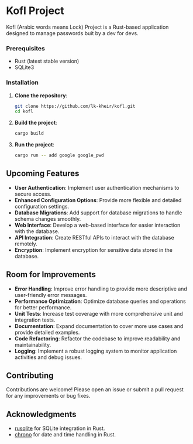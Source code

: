 # Kofl Project

Kofl (Arabic words means Lock) Project is a Rust-based application designed to manage passwords buit by a dev for devs.

### Prerequisites

- Rust (latest stable version)
- SQLite3

### Installation

1. **Clone the repository**:
    ```sh
    git clone https://github.com/lk-kheir/kofl.git
    cd kofl
    ```

2. **Build the project**:
    ```sh
    cargo build
    ```

3. **Run the project**:
    ```sh
    cargo run -- add google google_pwd
    ```


## Upcoming Features

- **User Authentication**: Implement user authentication mechanisms to secure access.
- **Enhanced Configuration Options**: Provide more flexible and detailed configuration settings.
- **Database Migrations**: Add support for database migrations to handle schema changes smoothly.
- **Web Interface**: Develop a web-based interface for easier interaction with the database.
- **API Integration**: Create RESTful APIs to interact with the database remotely.
- **Encryption**: Implement encryption for sensitive data stored in the database.

## Room for Improvements

- **Error Handling**: Improve error handling to provide more descriptive and user-friendly error messages.
- **Performance Optimization**: Optimize database queries and operations for better performance.
- **Unit Tests**: Increase test coverage with more comprehensive unit and integration tests.
- **Documentation**: Expand documentation to cover more use cases and provide detailed examples.
- **Code Refactoring**: Refactor the codebase to improve readability and maintainability.
- **Logging**: Implement a robust logging system to monitor application activities and debug issues.

## Contributing

Contributions are welcome! Please open an issue or submit a pull request for any improvements or bug fixes.


## Acknowledgments

- [rusqlite](https://github.com/rusqlite/rusqlite) for SQLite integration in Rust.
- [chrono](https://github.com/chronotope/chrono) for date and time handling in Rust.